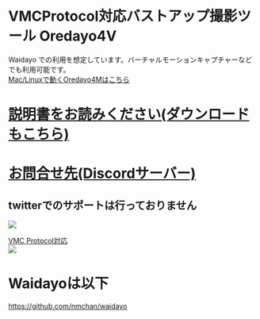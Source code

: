 # VMCProtocol対応バストアップ撮影ツール Oredayo4V
Waidayo での利用を想定しています。バーチャルモーションキャプチャーなどでも利用可能です。  
[Mac/Linuxで動くOredayo4Mはこちら](https://github.com/gpsnmeajp/Oredayo4M)

# [説明書をお読みください(ダウンロードもこちら)](https://github.com/gpsnmeajp/Oredayo/wiki)
# [お問合せ先(Discordサーバー)](https://discord.gg/nGapSR7)
## twitterでのサポートは行っておりません

<img src="https://github.com/gpsnmeajp/Oredayo/blob/wiki_img/wiki_img/ore3_1.png?raw=true"></img>

[VMC Protocol対応](https://sh-akira.github.io/VirtualMotionCaptureProtocol/)  
<img src="https://github.com/gpsnmeajp/Oredayo/blob/wiki_img/wiki_img/vmpc_logo_128x128.png?raw=true"></img>

# Waidayoは以下
https://github.com/nmchan/waidayo
